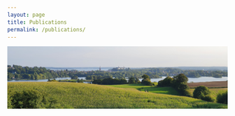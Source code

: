```yaml
---
layout: page
title: Publications
permalink: /publications/
---
```


![Image](/images/ploen_castle_banner.png)

<script src="https://bibbase.org/show?bib=https://molsysevol.github.io/Publications.bib&jsonp=1&theme=simple"></script>
 
